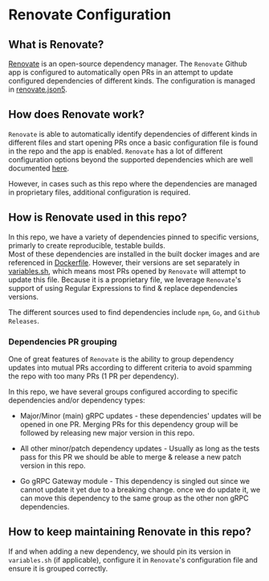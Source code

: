 # Renovate Configuration

## What is Renovate?

[Renovate](https://www.mend.io/free-developer-tools/renovate/) is an open-source dependency manager.
The `Renovate` Github app is configured to automatically open PRs in an attempt to update configured dependencies of different kinds.
The configuration is managed in [renovate.json5](./renovate.json5).

## How does Renovate work?

`Renovate` is able to automatically identify dependencies of different kinds in different files and start opening PRs once a basic configuration file is found in the repo and the app is enabled. `Renovate` has a lot of different configuration options beyond the supported dependencies which are well documented [here](https://docs.renovatebot.com/).

However, in cases such as this repo where the dependencies are managed in proprietary files, additional configuration is required.

## How is Renovate used in this repo?

In this repo, we have a variety of dependencies pinned to specific versions, primarly to create reproducible, testable builds.\
Most of these dependencies are installed in the built docker images and are referenced in [Dockerfile](../Dockerfile). However, their versions are set separately in [variables.sh](../variables.sh), which means most PRs opened by `Renovate` will attempt to update this file.
Because it is a proprietary file, we leverage `Renovate`'s support of using Regular Expressions to find & replace dependencies versions.

The different sources used to find dependencies include `npm`, `Go`, and `Github Releases`.

### Dependencies PR grouping

One of great features of `Renovate` is the ability to group dependency updates into mutual PRs according to different criteria to avoid spamming the repo with too many PRs (1 PR per dependency).

In this repo, we have several groups configured according to specific dependencies and/or dependency types:

*   Major/Minor (main) gRPC updates - these dependencies' updates will be opened in one PR. Merging PRs for this dependency group will be followed by releasing new major version in this repo.

*   All other minor/patch dependency updates - Usually as long as the tests pass for this PR we should be able to merge & release a new patch version in this repo.

*   Go gRPC Gateway module - This dependency is singled out since we cannot update it yet due to a breaking change. once we do update it, we can move this dependency to the same group as the other non gRPC dependencies.

## How to keep maintaining Renovate in this repo?

If and when adding a new dependency, we should pin its version in `variables.sh` (if applicable), configure it
in `Renovate`'s configuration file and ensure it is grouped correctly.
